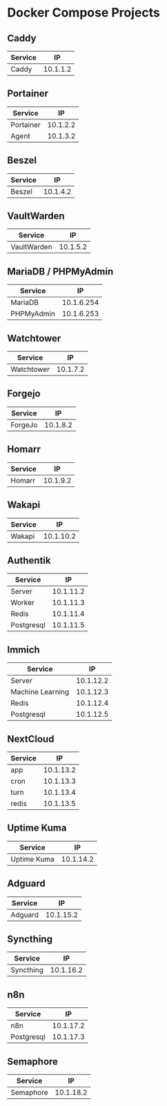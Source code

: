 # Docker Compose Projects

## Caddy
| Service | IP          |
|---------|-------------|
| Caddy   | 10.1.1.2    |

## Portainer
| Service   | IP          |
|-----------|-------------|
| Portainer | 10.1.2.2    |
| Agent     | 10.1.3.2    |

## Beszel
| Service | IP          |
|---------|-------------|
| Beszel  | 10.1.4.2    |

## VaultWarden
| Service     | IP          |
|-------------|-------------|
| VaultWarden | 10.1.5.2    |

## MariaDB / PHPMyAdmin
| Service    | IP          |
|------------|-------------|
| MariaDB    | 10.1.6.254  |
| PHPMyAdmin | 10.1.6.253  |

## Watchtower
| Service    | IP          |
|------------|-------------|
| Watchtower | 10.1.7.2    |

## Forgejo
| Service | IP          |
|---------|-------------|
| ForgeJo | 10.1.8.2    |

## Homarr
| Service | IP          |
|---------|-------------|
| Homarr  | 10.1.9.2    |

## Wakapi
| Service | IP          |
|---------|-------------|
| Wakapi  | 10.1.10.2   |

## Authentik
| Service    | IP          |
|------------|-------------|
| Server     | 10.1.11.2   |
| Worker     | 10.1.11.3   |
| Redis      | 10.1.11.4   |
| Postgresql | 10.1.11.5   |

## Immich
| Service           | IP          |
|-------------------|-------------|
| Server            | 10.1.12.2   |
| Machine Learning  | 10.1.12.3   |
| Redis             | 10.1.12.4   |
| Postgresql        | 10.1.12.5   |

## NextCloud
| Service | IP          |
|---------|-------------|
| app     | 10.1.13.2   |
| cron    | 10.1.13.3   |
| turn    | 10.1.13.4   |
| redis   | 10.1.13.5   |

## Uptime Kuma
| Service     | IP          |
|-------------|-------------|
| Uptime Kuma | 10.1.14.2   |

## Adguard
| Service | IP          |
|---------|-------------|
| Adguard | 10.1.15.2   |

## Syncthing
| Service     | IP          |
|-------------|-------------|
| Syncthing   | 10.1.16.2   |

## n8n
| Service     | IP          |
|-------------|-------------|
| n8n         | 10.1.17.2   |
| Postgresql  | 10.1.17.3   |

## Semaphore
| Service     | IP          |
|-------------|-------------|
| Semaphore   | 10.1.18.2   |